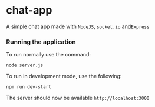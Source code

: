 # chat-app
A simple chat app made with `NodeJS`, `socket.io` and`Express`

### Running the application
To run normally use the command:
```shell
node server.js
```
To run in development mode, use the following:
```shell
npm run dev-start
```
The server should now be available `http://localhost:3000`
